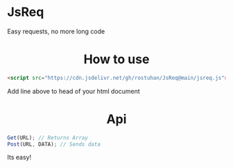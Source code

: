 # JsReq
Easy requests, no more long code
<br>
<h1 align="center">How to use</h1>

```html
<script src="https://cdn.jsdelivr.net/gh/rostuhan/JsReq@main/jsreq.js"></script>
```
Add line above to head of your html document

<h1 align="center">Api</h1>

```js
Get(URL); // Returns Array
Post(URL, DATA); // Sends data
```


Its easy!

